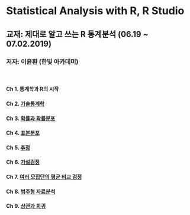 # Statistical Analysis with R, R Studio

## 교재: 제대로 알고 쓰는 R 통계분석 (06.19 ~ 07.02.2019)
### 저자: 이윤환 (한빛 아카데미)
<br>

#### Ch 1. 통계학과 R의 시작
#### Ch 2. [기술통계학](https://github.com/psm9619/R_Statistical_Analysis/tree/master/Ch.%2002)
#### Ch 3. [확률과 확률분포](https://github.com/psm9619/R_Statistical_Analysis/tree/master/Ch.%2003)
#### Ch 4. [표본분포](https://github.com/psm9619/R_Statistical_Analysis/tree/master/Ch.%2004)
#### Ch 5. [추정](https://github.com/psm9619/R_Statistical_Analysis/tree/master/Ch.%2005)
#### Ch 6. [가설검정](https://github.com/psm9619/R_Statistical_Analysis/tree/master/Ch.%2006)
#### Ch 7. [여러 모집단의 평균 비교 검정](https://github.com/psm9619/R_Statistical_Analysis/tree/master/Ch.%2007)
#### Ch 8. [범주형 자료분석](https://github.com/psm9619/R_Statistical_Analysis/tree/master/Ch.%2008)
#### Ch 9. [상관과 회귀](https://github.com/psm9619/R_Statistical_Analysis/tree/master/Ch.%2009)
